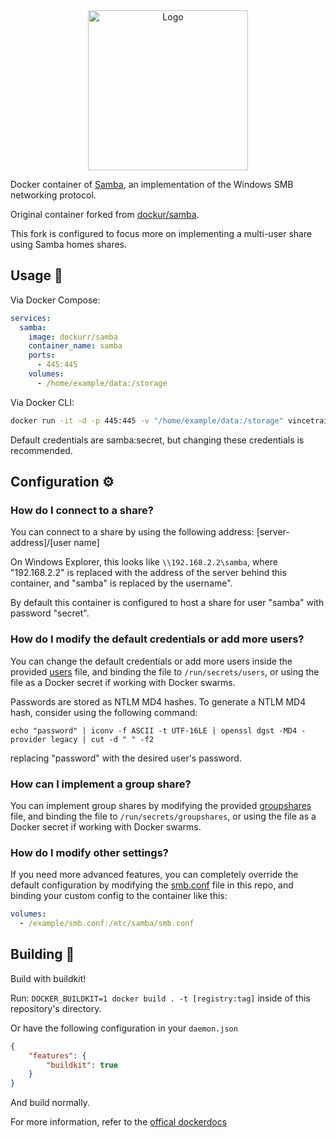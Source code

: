 <div align="center">
<a href="https://github.com/vincetrain/samba"><img src="https://raw.githubusercontent.com/dockur/samba/master/.github/logo.png" title="Logo" style="max-width:100%;" width="256" /></a>
</div>
<div align="center">

</div></h1>

Docker container of [Samba](https://www.samba.org/), an implementation of the Windows SMB networking protocol.

Original container forked from [dockur/samba](https://github.com/dockur/samba).

This fork is configured to focus more on implementing a multi-user share using Samba homes shares.

## Usage  🐳

Via Docker Compose:

```yaml
services:
  samba:
    image: dockurr/samba
    container_name: samba
    ports:
      - 445:445
    volumes:
      - /home/example/data:/storage
```

Via Docker CLI:

```bash
docker run -it -d -p 445:445 -v "/home/example/data:/storage" vincetrain/samba
```

Default credentials are samba:secret, but changing these credentials is recommended.

## Configuration ⚙️

### How do I connect to a share?

You can connect to a share by using the following address: [server-address]/[user name]

On Windows Explorer, this looks like `\\192.168.2.2\samba`, where "192.168.2.2" is replaced with the address of the server behind this container, and "samba" is replaced by the username".

By default this container is configured to host a share for user "samba" with password "secret".  

### How do I modify the default credentials or add more users?

You can change the default credentials or add more users inside the provided [users](https://github.com/vincetrain/samba/blob/master/secret/users) file, and binding the file to `/run/secrets/users`, or using the file as a Docker secret if working with Docker swarms.

Passwords are stored as NTLM MD4 hashes. To generate a NTLM MD4 hash, consider using the following command:

`echo "password" | iconv -f ASCII -t UTF-16LE | openssl dgst -MD4 -provider legacy | cut -d " " -f2`

replacing "password" with the desired user's password.

### How can I implement a group share?

You can implement group shares by modifying the provided [groupshares](https://github.com/vincetrain/samba/blob/master/secret/groupshares) file, and binding the file to `/run/secrets/groupshares`, or using the file as a Docker secret if working with Docker swarms.

### How do I modify other settings?

If you need more advanced features, you can completely override the default configuration by modifying the [smb.conf](https://github.com/vincetrain/samba/blob/master/smb.conf) file in this repo, and binding your custom config to the container like this:

```yaml
volumes:
  - /example/smb.conf:/etc/samba/smb.conf
```
## Building  🔨
Build with buildkit!

Run:
`DOCKER_BUILDKIT=1 docker build . -t [registry:tag]` inside of this repository's directory.

Or have the following configuration in your `daemon.json`
```json
{
    "features": {
        "buildkit": true
    }
}
```
And build normally.

For more information, refer to the [offical dockerdocs](https://docs.docker.com/build/buildkit/#getting-started)
